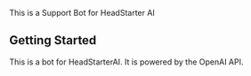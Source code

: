 This is a Support Bot for HeadStarter AI
## Getting Started

This is a bot for HeadStarterAI. It is powered by the OpenAI API.
